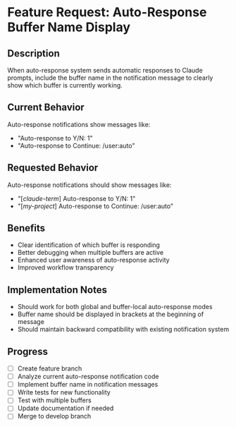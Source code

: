 # Feature Request: Auto-Response Buffer Name Display

## Description
When auto-response system sends automatic responses to Claude prompts, include the buffer name in the notification message to clearly show which buffer is currently working.

## Current Behavior
Auto-response notifications show messages like:
- "Auto-response to Y/N: 1"
- "Auto-response to Continue: /user:auto"

## Requested Behavior
Auto-response notifications should show messages like:
- "[*claude-term*] Auto-response to Y/N: 1"
- "[*my-project*] Auto-response to Continue: /user:auto"

## Benefits
- Clear identification of which buffer is responding
- Better debugging when multiple buffers are active
- Enhanced user awareness of auto-response activity
- Improved workflow transparency

## Implementation Notes
- Should work for both global and buffer-local auto-response modes
- Buffer name should be displayed in brackets at the beginning of message
- Should maintain backward compatibility with existing notification system

## Progress
- [ ] Create feature branch
- [ ] Analyze current auto-response notification code
- [ ] Implement buffer name in notification messages
- [ ] Write tests for new functionality
- [ ] Test with multiple buffers
- [ ] Update documentation if needed
- [ ] Merge to develop branch